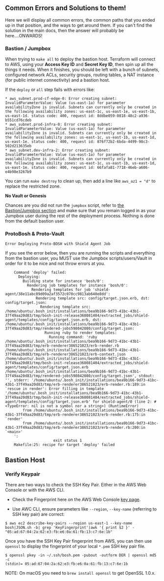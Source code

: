 ## Common Errors and Solutions to them!

Here we will display all common errors, the common paths that you ended up in
that position, and the ways to get around them. If you can't find the solution
in the main docs, then the answer will probably be here....ONWARDS!

### Bastion / Jumpbox

When trying to `make all` to deploy the bastion host. Terraform will connect to
AWS, using your **Access Key ID** and **Secret Key ID**, then spin up all the
things it needs.  When it finishes, you should be left with a bunch of subnets,
configured network ACLs, security groups, routing tables, a NAT instance (for
public internet connectivity) and a bastion host.

If the `deploy` or `all` step fails with errors like:

```
* aws_subnet.prod-cf-edge-0: Error creating subnet: InvalidParameterValue: Value (us-east-1a) for parameter availabilityZone is invalid. Subnets can currently only be created in the following availability zones: us-east-1c, us-east-1e, us-east-1b, us-east-1d. status code: 400, request id: 8ddbe059-0818-48c2-a936-b551cd76cdeb
* aws_subnet.prod-infra-0: Error creating subnet: InvalidParameterValue: Value (us-east-1a) for parameter availabilityZone is invalid. Subnets can currently only be created in the following availability zones: us-east-1c, us-east-1b, us-east-1d, us-east-1e. status code: 400, request id: 876f72b2-6bda-4499-98c3-502d213635eb
* aws_subnet.dev-infra-2: Error creating subnet: InvalidParameterValue: Value (us-east-1a) for parameter availabilityZone is invalid. Subnets can currently only be created in the following availability zones: us-east-1c, us-east-1b, us-east-1d, us-east-1e. status code: 400, request id: 66fafa81-7718-46eb-a606-e4b98e3267b9
```

You can run `make destroy` to clean up, then add a line like `aws_az1 = "d"` to
replace the restricted zone.

**No Vault or Genesis**

Chances are you did not run the `jumpbox` script, refer to [the Bastion/Jumpbox section][1]
and make sure that you remain logged in as your Jumpbox user during the rest of
the deployment process. Nothing is done from the default bastion user.

### ProtoBosh & Proto-Vault

```
Error Deploying Proto-BOSH with Shield Agent Job
```

If you see the error below, then you are running the scripts and everything from
the bastion user, you MUST use the Jumpbox scripts/users/Vault in order for it
to be nice and not throw errors at you.

```
    Command 'deploy' failed:
      Deploying:
        Building state for instance 'bosh/0':
          Rendering job templates for instance 'bosh/0':
            Rendering templates for job 'shield-agent/38e11abc09d09a2af3572c070cc9813ab640e8dd':
              Rendering template src: config/target.json.erb, dst: config/target.json:
                Rendering template src: /home/ubuntu/.bosh_init/installations/bea9b166-9d73-41bc-43b1-37f49aa20d83/tmp/bosh-init-release368081404/extracted_jobs/shield-agent/templates/config/target.json.erb, dst: /home/ubuntu/.bosh_init/installations/bea9b166-9d73-41bc-43b1-37f49aa20d83/tmp/rendered-jobs598042080/config/target.json:
                  Running ruby to render templates:
                    Running command: 'ruby /home/ubuntu/.bosh_init/installations/bea9b166-9d73-41bc-43b1-37f49aa20d83/tmp/erb-renderer386521023/erb-render.rb /home/ubuntu/.bosh_init/installations/bea9b166-9d73-41bc-43b1-37f49aa20d83/tmp/erb-renderer386521023/erb-context.json /home/ubuntu/.bosh_init/installations/bea9b166-9d73-41bc-43b1-37f49aa20d83/tmp/bosh-init-release368081404/extracted_jobs/shield-agent/templates/config/target.json.erb /home/ubuntu/.bosh_init/installations/bea9b166-9d73-41bc-43b1-37f49aa20d83/tmp/rendered-jobs598042080/config/target.json', stdout: '', stderr: '/home/ubuntu/.bosh_init/installations/bea9b166-9d73-41bc-43b1-37f49aa20d83/tmp/erb-renderer386521023/erb-render.rb:189:in `rescue in render': Error filling in template '/home/ubuntu/.bosh_init/installations/bea9b166-9d73-41bc-43b1-37f49aa20d83/tmp/bosh-init-release368081404/extracted_jobs/shield-agent/templates/config/target.json.erb' for shield-agent/0 (line 2: #<TypeError: nil is not a symbol nor a string>) (RuntimeError)
        from /home/ubuntu/.bosh_init/installations/bea9b166-9d73-41bc-43b1-37f49aa20d83/tmp/erb-renderer386521023/erb-render.rb:175:in `render'
        from /home/ubuntu/.bosh_init/installations/bea9b166-9d73-41bc-43b1-37f49aa20d83/tmp/erb-renderer386521023/erb-render.rb:200:in `<main>'
    ':
                      exit status 1
    Makefile:25: recipe for target 'deploy' failed
```

## Bastion Host

### Verify Keypair

There are two ways to check the SSH Key Pair. Either in the AWS Web Console or
with the AWS CLI.

* Check the Fingerprint here on the AWS Web Console [key page][amazon-keys].

* Use AWC CLI, ensure parameters like `--region`, `--key-name` (referring to SSH
key pair) are correct:

```
$ aws ec2 describe-key-pairs --region us-east-1 --key-name bosh|JSON.sh -b| grep 'KeyFingerprint'|awk '{ print $2 }' -
"05:ad:67:04:2a:62:e3:fb:e6:0a:61:fb:13:c7:6e:1b"
```

Once you have the SSH Key Pair fingerprint from AWS, you can then use `openssl`
to display the fingerprint of your local `*.pem` SSH key pair file.

```
$ openssl pkey -in ~/.ssh/bosh.pem -pubout -outform DER | openssl md5 -c
(stdin)= 05:ad:67:04:2a:62:e3:fb:e6:0a:61:fb:13:c7:6e:1b
```

NOTE: On macOS you need to `brew install openssl` to get OpenSSL 1.0.x.

[1]:            https://github.com/starkandwayne/codex/blob/master/aws.md#prepare-bastion-host
[amazon-keys]:  https://console.aws.amazon.com/ec2/v2/home?#KeyPairs:sort=keyName
